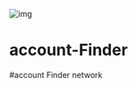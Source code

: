![img](https://user-images.githubusercontent.com/109140672/186104199-bd2ee28a-779d-4d36-9feb-6d9cb67a2aab.png)
# account-Finder
#account Finder network
